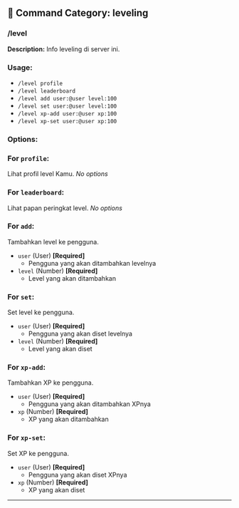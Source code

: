 ## 📁 Command Category: leveling

### /level

**Description:** Info leveling di server ini.

### Usage:
- `/level profile`
- `/level leaderboard`
- `/level add user:@user level:100`
- `/level set user:@user level:100`
- `/level xp-add user:@user xp:100`
- `/level xp-set user:@user xp:100`

### Options:
### For `profile`:
Lihat profil level Kamu.
*No options*

### For `leaderboard`:
Lihat papan peringkat level.
*No options*

### For `add`:
Tambahkan level ke pengguna.
- `user` (User) **[Required]**
  - Pengguna yang akan ditambahkan levelnya
- `level` (Number) **[Required]**
  - Level yang akan ditambahkan

### For `set`:
Set level ke pengguna.
- `user` (User) **[Required]**
  - Pengguna yang akan diset levelnya
- `level` (Number) **[Required]**
  - Level yang akan diset

### For `xp-add`:
Tambahkan XP ke pengguna.
- `user` (User) **[Required]**
  - Pengguna yang akan ditambahkan XPnya
- `xp` (Number) **[Required]**
  - XP yang akan ditambahkan

### For `xp-set`:
Set XP ke pengguna.
- `user` (User) **[Required]**
  - Pengguna yang akan diset XPnya
- `xp` (Number) **[Required]**
  - XP yang akan diset


---


